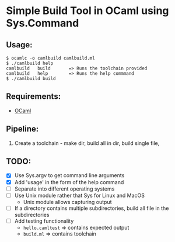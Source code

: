 # Simple Build Tool in OCaml using Sys.Command

## Usage:
```console
$ ocamlc -o camlbuild camlbuild.ml
$ ./camlbuild help
camlbuild   build       => Runs the toolchain provided
camlbuild   help        => Runs the help commmand
$ ./camlbuild build
```
## Requirements:
- [OCaml](https://ocaml.org/docs/install.html)

## Pipeline:
1. Create a toolchain -
  make dir, build all in dir, build single file, 

## TODO:
- [X] Use Sys.argv to get command line arguments
- [X] Add 'usage' in the form of the help command
- [ ] Separate into different operating systems
- [ ] Use Unix module rather that Sys for Linux and MacOS
  - Unix module allows capturing output
- [ ] If a directory contains multiple subdirectories, build all file in the subdirectories
- [ ] Add testing functionality
  - `hello.camltest` => contains expected output
  - `build.ml`       => contains toolchain


